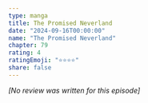 ```yaml
---
type: manga
title: The Promised Neverland
date: "2024-09-16T00:00:00"
name: "The Promised Neverland"
chapter: 79
rating: 4
ratingEmoji: "⭐️⭐️⭐️⭐️"
share: false
---
```


_[No review was written for this episode]_
